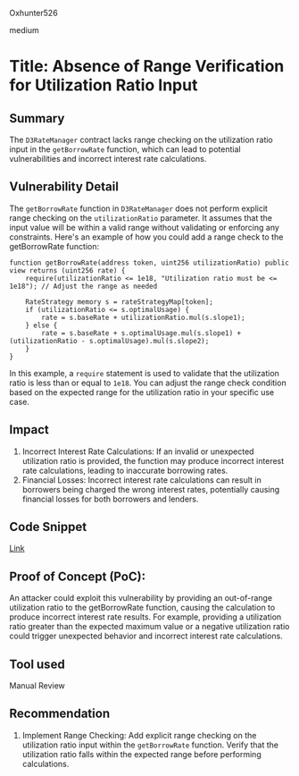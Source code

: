 Oxhunter526

medium

# Title: Absence of Range Verification for Utilization Ratio Input

## Summary
The `D3RateManager` contract lacks range checking on the utilization ratio input in the `getBorrowRate` function, which can lead to potential vulnerabilities and incorrect interest rate calculations.
## Vulnerability Detail
The `getBorrowRate` function in `D3RateManager` does not perform explicit range checking on the `utilizationRatio` parameter. It assumes that the input value will be within a valid range without validating or enforcing any constraints.
Here's an example of how you could add a range check to the getBorrowRate function:
```solidity
function getBorrowRate(address token, uint256 utilizationRatio) public view returns (uint256 rate) {
    require(utilizationRatio <= 1e18, "Utilization ratio must be <= 1e18"); // Adjust the range as needed

    RateStrategy memory s = rateStrategyMap[token];
    if (utilizationRatio <= s.optimalUsage) {
        rate = s.baseRate + utilizationRatio.mul(s.slope1);
    } else {
        rate = s.baseRate + s.optimalUsage.mul(s.slope1) + (utilizationRatio - s.optimalUsage).mul(s.slope2);
    }
}

```
In this example, a `require` statement is used to validate that the utilization ratio is less than or equal to `1e18`. You can adjust the range check condition based on the expected range for the utilization ratio in your specific use case.
## Impact
1. Incorrect Interest Rate Calculations: If an invalid or unexpected utilization ratio is provided, the function may produce incorrect interest rate calculations, leading to inaccurate borrowing rates.
2. Financial Losses: Incorrect interest rate calculations can result in borrowers being charged the wrong interest rates, potentially causing financial losses for both borrowers and lenders.
## Code Snippet
[Link](https://github.com/sherlock-audit/2023-06-dodo/blob/main/new-dodo-v3/contracts/DODOV3MM/D3Vault/periphery/D3RateManager.sol#L63-L71)
## Proof of Concept (PoC):
An attacker could exploit this vulnerability by providing an out-of-range utilization ratio to the getBorrowRate function, causing the calculation to produce incorrect interest rate results. For example, providing a utilization ratio greater than the expected maximum value or a negative utilization ratio could trigger unexpected behavior and incorrect interest rate calculations.
## Tool used

Manual Review

## Recommendation
1. Implement Range Checking: Add explicit range checking on the utilization ratio input within the `getBorrowRate` function. Verify that the utilization ratio falls within the expected range before performing calculations.

